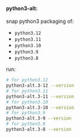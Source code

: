 #### python3-alt:

snap python3 packaging of:

- `python3.12`
- `python3.11`
- `python3.10`
- `python3.9`
- `python3.8`

run:
```bash
# for python3.12 
python3-alt.3-12 --version
# for python3.11
python3-alt.3-11 --version
# for python3.10
python3-alt.3-10 --version
# for python3.9 
python3-alt.3-9 --version
# for python3.8 
python3-alt.3-8 --version
```